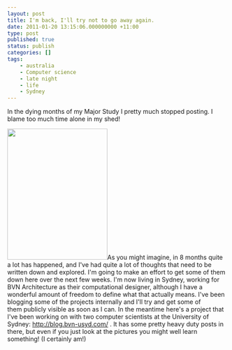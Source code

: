 ```yaml
---
layout: post
title: I'm back, I'll try not to go away again.
date: 2011-01-20 13:15:06.000000000 +11:00
type: post
published: true
status: publish
categories: []
tags:
    - australia
    - Computer science
    - late night
    - life
    - Sydney
---
```


<p>In the dying months of my Major Study I pretty much stopped posting. I blame too much time alone in my shed!</p>
<p><a href="http://blog.bvn-usyd.com/wp-content/uploads/2011/01/micuGraph.png"><img class="alignright" src="{{ site.baseurl }}/assets/micuGraph-229x300.png" alt="" width="229" height="300" /></a>As you might imagine, in 8 months quite a lot has happened, and I've had quite a lot of thoughts that need to be written down and explored. I'm going to make an effort to get some of them down here over the next few weeks. I'm now living in Sydney, working for BVN Architecture as their computational designer, although I have a wonderful amount of freedom to define what that actually means. I've been blogging some of the projects internally and I'll try and get some of them publicly visible as soon as I can. In the meantime here's a project that I've been working on with two computer scientists at the University of Sydney: <a href="http://blog.bvn-usyd.com/">http://blog.bvn-usyd.com/</a> . It has some pretty heavy duty posts in there, but even if you just look at the pictures you might well learn something! (I certainly am!)</p>
